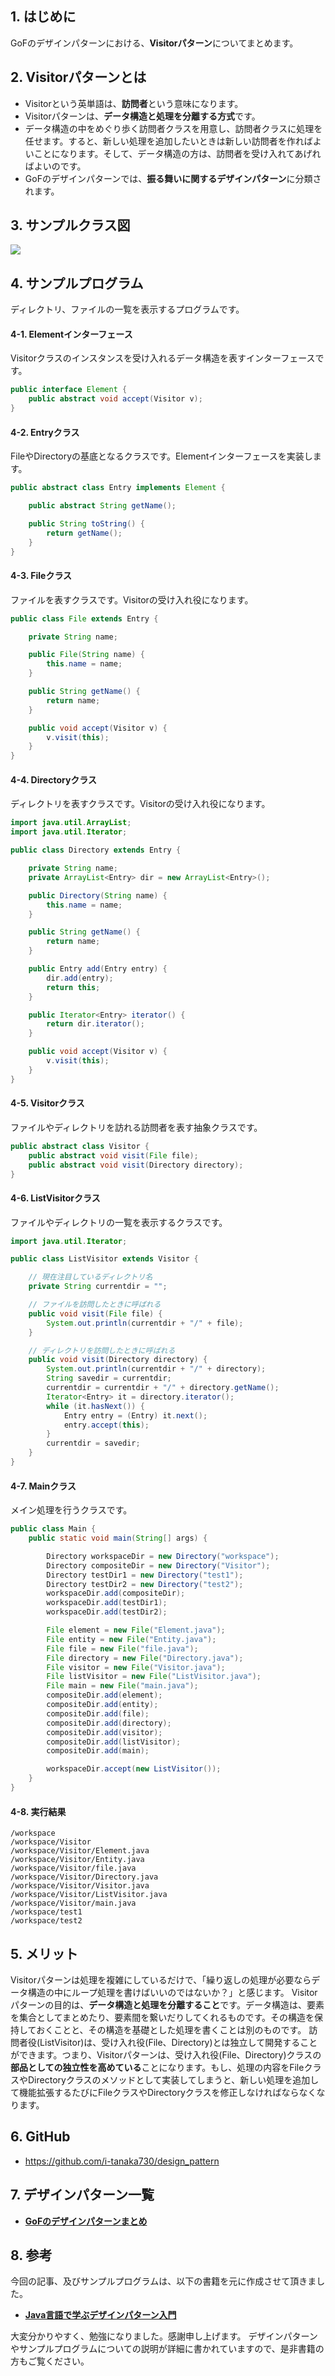 ## 1. はじめに

GoFのデザインパターンにおける、**Visitorパターン**についてまとめます。

## 2. Visitorパターンとは
- Visitorという英単語は、**訪問者**という意味になります。
- Visitorパターンは、**データ構造と処理を分離する方式**です。
- データ構造の中をめぐり歩く訪問者クラスを用意し、訪問者クラスに処理を任せます。すると、新しい処理を追加したいときは新しい訪問者を作ればよいことになります。そして、データ構造の方は、訪問者を受け入れてあげればよいのです。
- GoFのデザインパターンでは、**振る舞いに関するデザインパターン**に分類されます。

## 3. サンプルクラス図
![](./images/Visitor.PNG)

## 4. サンプルプログラム
ディレクトリ、ファイルの一覧を表示するプログラムです。

#### 4-1. Elementインターフェース
Visitorクラスのインスタンスを受け入れるデータ構造を表すインターフェースです。

```java:Element.java
public interface Element {
	public abstract void accept(Visitor v);
}
```

#### 4-2. Entryクラス
FileやDirectoryの基底となるクラスです。Elementインターフェースを実装します。

```java:Entry.java
public abstract class Entry implements Element {

	public abstract String getName();

	public String toString() {
		return getName();
	}
}
```

#### 4-3. Fileクラス
ファイルを表すクラスです。Visitorの受け入れ役になります。

```java:File.java
public class File extends Entry {

	private String name;

	public File(String name) {
		this.name = name;
	}

	public String getName() {
		return name;
	}

	public void accept(Visitor v) {
		v.visit(this);
	}
}
```

#### 4-4. Directoryクラス
ディレクトリを表すクラスです。Visitorの受け入れ役になります。

```java:Directory.java
import java.util.ArrayList;
import java.util.Iterator;

public class Directory extends Entry {

	private String name;
	private ArrayList<Entry> dir = new ArrayList<Entry>();

	public Directory(String name) {
		this.name = name;
	}

	public String getName() {
		return name;
	}

	public Entry add(Entry entry) {
		dir.add(entry);
		return this;
	}

	public Iterator<Entry> iterator() {
		return dir.iterator();
	}

	public void accept(Visitor v) {
		v.visit(this);
	}
}
```

#### 4-5. Visitorクラス
ファイルやディレクトリを訪れる訪問者を表す抽象クラスです。

```java:Visitor.java
public abstract class Visitor {
	public abstract void visit(File file);
	public abstract void visit(Directory directory);
}
```

#### 4-6. ListVisitorクラス
ファイルやディレクトリの一覧を表示するクラスです。

```java:ListVisitor.java
import java.util.Iterator;

public class ListVisitor extends Visitor {

	// 現在注目しているディレクトリ名
	private String currentdir = "";

	// ファイルを訪問したときに呼ばれる
	public void visit(File file) {
		System.out.println(currentdir + "/" + file);
	}

	// ディレクトリを訪問したときに呼ばれる
	public void visit(Directory directory) {
		System.out.println(currentdir + "/" + directory);
		String savedir = currentdir;
		currentdir = currentdir + "/" + directory.getName();
		Iterator<Entry> it = directory.iterator();
		while (it.hasNext()) {
			Entry entry = (Entry) it.next();
			entry.accept(this);
		}
		currentdir = savedir;
	}
}
```

#### 4-7. Mainクラス
メイン処理を行うクラスです。

```java:Main.java
public class Main {
	public static void main(String[] args) {

		Directory workspaceDir = new Directory("workspace");
		Directory compositeDir = new Directory("Visitor");
		Directory testDir1 = new Directory("test1");
		Directory testDir2 = new Directory("test2");
		workspaceDir.add(compositeDir);
		workspaceDir.add(testDir1);
		workspaceDir.add(testDir2);

		File element = new File("Element.java");
		File entity = new File("Entity.java");
		File file = new File("file.java");
		File directory = new File("Directory.java");
		File visitor = new File("Visitor.java");
		File listVisitor = new File("ListVisitor.java");
		File main = new File("main.java");
		compositeDir.add(element);
		compositeDir.add(entity);
		compositeDir.add(file);
		compositeDir.add(directory);
		compositeDir.add(visitor);
		compositeDir.add(listVisitor);
		compositeDir.add(main);

		workspaceDir.accept(new ListVisitor());
	}
}
```

#### 4-8. 実行結果
```
/workspace
/workspace/Visitor
/workspace/Visitor/Element.java
/workspace/Visitor/Entity.java
/workspace/Visitor/file.java
/workspace/Visitor/Directory.java
/workspace/Visitor/Visitor.java
/workspace/Visitor/ListVisitor.java
/workspace/Visitor/main.java
/workspace/test1
/workspace/test2
```

## 5. メリット
Visitorパターンは処理を複雑にしているだけで、「繰り返しの処理が必要ならデータ構造の中にループ処理を書けばいいのではないか？」と感じます。
Visitorパターンの目的は、**データ構造と処理を分離すること**です。データ構造は、要素を集合としてまとめたり、要素間を繋いだりしてくれるものです。その構造を保持しておくことと、その構造を基礎とした処理を書くことは別のものです。
訪問者役(ListVisitor)は、受け入れ役(File、Directory)とは独立して開発することができます。つまり、Visitorパターンは、受け入れ役(File、Directory)クラスの**部品としての独立性を高めている**ことになります。もし、処理の内容をFileクラスやDirectoryクラスのメソッドとして実装してしまうと、新しい処理を追加して機能拡張するたびにFileクラスやDirectoryクラスを修正しなければならなくなります。

## 6. GitHub
- https://github.com/i-tanaka730/design_pattern

## 7. デザインパターン一覧
- [**GoFのデザインパターンまとめ**](https://github.com/i-tanaka730/design_pattern/blob/master/docs/GoFのデザインパターンまとめ.md)

## 8. 参考
今回の記事、及びサンプルプログラムは、以下の書籍を元に作成させて頂きました。

- [**Java言語で学ぶデザインパターン入門**](
https://www.amazon.co.jp/%E5%A2%97%E8%A3%9C%E6%94%B9%E8%A8%82%E7%89%88Java%E8%A8%80%E8%AA%9E%E3%81%A7%E5%AD%A6%E3%81%B6%E3%83%87%E3%82%B6%E3%82%A4%E3%83%B3%E3%83%91%E3%82%BF%E3%83%BC%E3%83%B3%E5%85%A5%E9%96%80-%E7%B5%90%E5%9F%8E-%E6%B5%A9/dp/4797327030/ref=sr_1_1?ie=UTF8&qid=1549628781)

大変分かりやすく、勉強になりました。感謝申し上げます。
デザインパターンやサンプルプログラムについての説明が詳細に書かれていますので、是非書籍の方もご覧ください。
